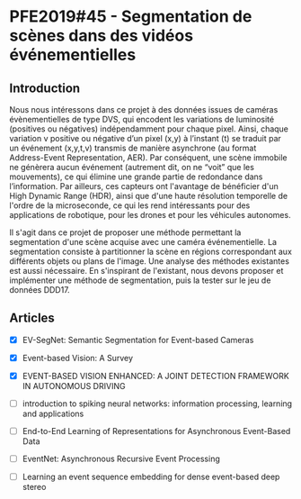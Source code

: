 # **PFE2019#45 - Segmentation de scènes dans des vidéos événementielles**

## **Introduction**

Nous nous intéressons dans ce projet à des données issues de caméras évènementielles de type DVS, qui encodent les variations de luminosité (positives ou négatives) indépendamment pour chaque pixel. Ainsi, chaque variation v positive ou négative d’un pixel (x,y) à l’instant (t) se traduit par un événement (x,y,t,v) transmis de manière asynchrone (au format Address-Event Representation, AER). Par conséquent, une scène immobile ne génèrera aucun événement (autrement dit, on ne “voit” que les mouvements), ce qui élimine une grande partie de redondance dans l’information. Par ailleurs, ces capteurs ont l'avantage de bénéficier d'un High Dynamic Range (HDR), ainsi que d'une haute résolution temporelle de l'ordre de la microseconde, ce qui  les rend intéressants pour des applications de robotique, pour les drones et pour les véhicules autonomes.

Il s'agit dans ce projet de proposer une méthode permettant la segmentation d'une scène acquise avec une caméra événementielle. La segmentation consiste à partitionner la scène en régions correspondant aux différents objets ou plans de l'image. Une analyse des méthodes existantes est aussi nécessaire. En s'inspirant de l'existant, nous devons proposer et implémenter une méthode de segmentation, puis la tester sur le jeu de données DDD17. 

## **Articles**
- [x] EV-SegNet: Semantic Segmentation for Event-based Cameras
- [x] Event-based Vision: A Survey 
- [x] EVENT-BASED VISION ENHANCED: A JOINT DETECTION FRAMEWORK IN AUTONOMOUS DRIVING
- [ ] introduction to spiking neural networks: information processing, learning and applications
- [ ] End-to-End Learning of Representations for Asynchronous Event-Based Data
- [ ] EventNet: Asynchronous Recursive Event Processing
- [ ] Learning an event sequence embedding for dense event-based deep stereo


